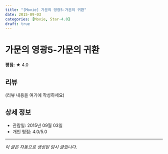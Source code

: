 ```yaml
---
title: "[Movie] 가문의 영광5-가문의 귀환"
date: 2015-09-03
categories: [Movie, Star-4.0]
draft: true
---
```


# 가문의 영광5-가문의 귀환

**평점:** ★ 4.0

## 리뷰

(리뷰 내용을 여기에 작성하세요)

## 상세 정보

- 관람일: 2015년 09월 03일
- 개인 평점: 4.0/5.0

---

*이 글은 자동으로 생성된 임시 글입니다.*
